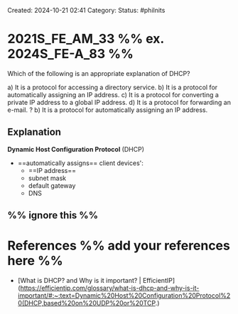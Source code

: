 Created: 2024-10-21 02:41
Category: 
Status: #philnits



# 2021S_FE_AM_33 %% ex. 2024S_FE-A_83 %%

Which of the following is an appropriate explanation of DHCP?

a) It is a protocol for accessing a directory service.
b) It is a protocol for automatically assigning an IP address.
c) It is a protocol for converting a private IP address to a global IP address.
d) It is a protocol for forwarding an e-mail.
? 
b) It is a protocol for automatically assigning an IP address.

## Explanation

**Dynamic Host Configuration Protocol** (DHCP)
- ==automatically assigns== client devices':
	- ==IP address==
	- subnet mask
	- default gateway
	- DNS




%% ignore this %%
---









# References %% add your references here %%
- [What is DHCP? and Why is it important? | EfficientIP](https://efficientip.com/glossary/what-is-dhcp-and-why-is-it-important/#:~:text=Dynamic%20Host%20Configuration%20Protocol%20(DHCP,based%20on%20UDP%20or%20TCP.)